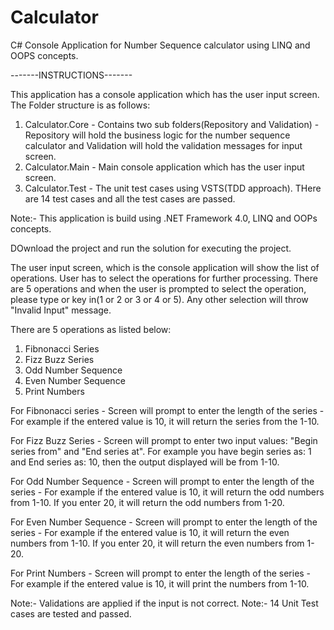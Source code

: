 # Calculator
C# Console Application for Number Sequence calculator using LINQ and OOPS concepts.

-------INSTRUCTIONS-------

This application has a console application which has the user input screen. The Folder structure is as follows:
1. Calculator.Core - Contains two sub folders(Repository and Validation) - Repository will hold the business logic for the number sequence calculator and Validation will hold the validation messages for input screen.
2. Calculator.Main - Main console application which has the user input screen.
3. Calculator.Test - The unit test cases using VSTS(TDD approach). THere are 14 test cases and all the test cases are passed.

Note:- This application is build using .NET Framework 4.0, LINQ and OOPs concepts.

DOwnload the project and run the solution for executing the project.

The user input screen, which is the console application will show the list of operations. User has to select the operations for further processing. There are 5 operations and when the user is prompted to select the operation, please type or key in(1 or 2 or 3 or 4 or 5). Any other selection will throw "Invalid Input" message.

There are 5 operations as listed below:
1. Fibnonacci Series
2. Fizz Buzz Series
3. Odd Number Sequence
4. Even Number Sequence
5. Print Numbers

For Fibnonacci series - Screen will prompt to enter the length of the series - For example if the entered value is 10, it will return the series from the 1-10.

For Fizz Buzz Series - Screen will prompt to enter two input values: "Begin series from" and "End series at". For example you have begin series as: 1 and End series as: 10, then the output displayed will be from 1-10.

For Odd Number Sequence - Screen will prompt to enter the length of the series - For example if the entered value is 10, it will return the odd numbers from 1-10. If you enter 20, it will return the odd numbers from 1-20.

For Even Number Sequence - Screen will prompt to enter the length of the series - For example if the entered value is 10, it will return the even numbers from 1-10. If you enter 20, it will return the even numbers from 1-20.

For Print Numbers - Screen will prompt to enter the length of the series - For example if the entered value is 10, it will print the numbers from 1-10.

Note:- Validations are applied if the input is not correct.
Note:- 14 Unit Test cases are tested and passed.
